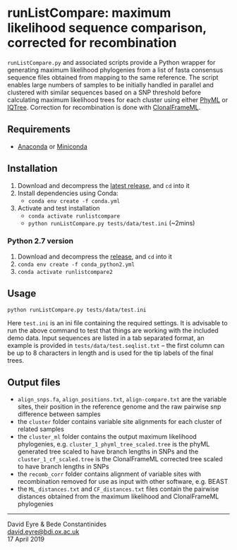 # runListCompare: maximum likelihood sequence comparison, corrected for recombination

`runListCompare.py` and associated scripts provide a Python wrapper for generating maximum likelihood phylogenies from a list of fasta consensus sequence files obtained from mapping to the same reference. The script enables large numbers of samples to be initially handled in parallel and clustered with similar sequences based on a SNP threshold before calculating maximum likelihood trees for each cluster using either [PhyML](http://www.atgc-montpellier.fr/phyml/) or [IQTree](http://www.iqtree.org). Correction for recombination is done with [ClonalFrameML](https://github.com/xavierdidelot/ClonalFrameML).



## Requirements

- [Anaconda](https://www.anaconda.com/distribution/) or [Miniconda](https://docs.conda.io/en/latest/miniconda.html)



## Installation

1. Download and decompress the [latest release](https://github.com/davideyre/runListCompare/releases/latest), and `cd` into it
2. Install dependencies using Conda:
   - `conda env create -f conda.yml`
3. Activate and test installation
   - `conda activate runlistcompare`
   - `python runListCompare.py tests/data/test.ini` (~2mins)



### Python 2.7 version

1. Download and decompress the [release](https://github.com/davideyre/runListCompare/archive/0.2.7.tar.gz), and `cd` into it
2. `conda env create -f conda_python2.yml`
3. `conda activate runlistcompare2`



## Usage

```
python runListCompare.py tests/data/test.ini
```

Here `test.ini` is an ini file containing the required settings. It is advisable to run the above command to test that things are working with the included demo data. Input sequences are listed in a tab separated format, an example is provided in `tests/data/test.seqlist.txt` – the first column can be up to 8 characters in length and is used for the tip labels of the final trees.



## Output files

- `align_snps.fa`, `align_positions.txt`, `align-compare.txt` are the variable sites, their position in the reference genome and the raw pairwise snp difference between samples
- the `cluster` folder contains variable site alignments for each cluster of related samples
- the `cluster_ml` folder contains the output maximum likelihood phylogenies, e.g. `cluster_1_phyml_tree_scaled.tree` is the phyML generated tree scaled to have branch lengths in SNPs and the `cluster_1_cf_scaled.tree` is the ClonalFrameML corrected tree scaled to have branch lengths in SNPs
- the `recomb_corr` folder contains alignment of variable sites with recombination removed for use as input with other software, e.g. BEAST
- the `ML_distances.txt` and `CF_distances.txt` files contain the pairwise distances obtained from the maximum likelihood and ClonalFrameML phylogenies

---

David Eyre & Bede Constantinides  
david.eyre@bdi.ox.ac.uk   
17 April 2019